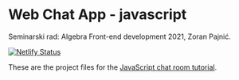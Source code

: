 # Web Chat App - javascript

Seminarski rad: Algebra Front-end development 2021, Zoran Pajnić.

[![Netlify Status](https://api.netlify.com/api/v1/badges/a77310a2-9ba4-4cde-ab7f-dc4bb6a0c043/deploy-status)](https://app.netlify.com/sites/zopaj63-web-chat-app-js/deploys)

These are the project files for the [JavaScript chat room tutorial](https://www.scaledrone.com/blog/posts/javascript-chat-room-tutorial).

